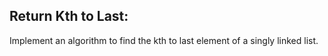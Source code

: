 ﻿## Return Kth to Last: 

Implement an algorithm to find the kth to last element of a singly linked list.